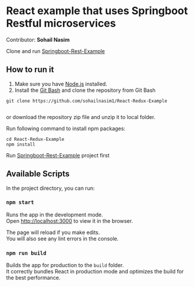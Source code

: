 # React example that uses Springboot Restful microservices 
Contributor: **Sohail Nasim**

Clone and run [Springboot-Rest-Example](https://github.com/sohailnasim1/Springboot-Rest-Example)

## How to run it
1. Make sure you have [Node.js](https://nodejs.org/en/) installed.
2. Install the [Git Bash](https://git-scm.com/download) and clone the repository
 from Git Bash

```
git clone https://github.com/sohailnasim1/React-Redux-Example
 
```

or download the repository zip file and unzip it to local folder.

Run following command to install npm packages:

```
cd React-Redux-Example
npm install

```

Run [Springboot-Rest-Example](https://github.com/sohailnasim1/Springboot-Rest-Example) project first

## Available Scripts

In the project directory, you can run:

### `npm start`

Runs the app in the development mode.<br>
Open [http://localhost:3000](http://localhost:3000) to view it in the browser.

The page will reload if you make edits.<br>
You will also see any lint errors in the console.

### `npm run build`

Builds the app for production to the `build` folder.<br>
It correctly bundles React in production mode and optimizes the build for the best performance.